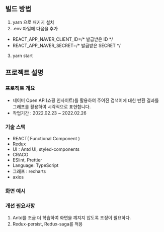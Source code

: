 ## 빌드 방법
1. yarn 으로 패키지 설치
2. .env 파일에 다음을 추가
  - REACT_APP_NAVER_CLIENT_ID=/* 발급받은 ID */
  - REACT_APP_NAVER_SECRET=/* 발급받은 SECRET */
3. yarn start
## 프로젝트 설명
### 프로젝트 개요
- 네이버 Open API(쇼핑 인사이트)를 활용하여 주어진 검색어에 대한 반환 결과를 그래프를 활용하여 시각적으로 표현합니다.
- 작업기간 : 2022.02.23 ~ 2022.02.26
### 기술 스택
- REACT( Functional Component )
- Redux
- UI : Antd UI, styled-components
- CRACO
- ESlint, Prettier
- Language: TypeScript
- 그래프 : recharts
- axios
### 화면 예시

### 개선 필요사항
1. Antd를 조금 더 학습하여 화면을 꺠지지 않도록 조정이 필요하다.
2. Redux-persist, Redux-saga를 적용
